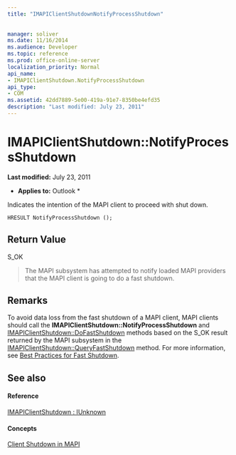 ```yaml
---
title: "IMAPIClientShutdownNotifyProcessShutdown"
 
 
manager: soliver
ms.date: 11/16/2014
ms.audience: Developer
ms.topic: reference
ms.prod: office-online-server
localization_priority: Normal
api_name:
- IMAPIClientShutdown.NotifyProcessShutdown
api_type:
- COM
ms.assetid: 42dd7889-5e00-419a-91e7-8350be4efd35
description: "Last modified: July 23, 2011"
---
```


# IMAPIClientShutdown::NotifyProcessShutdown

 **Last modified:** July 23, 2011 
  
 * **Applies to:** Outlook * 
  
Indicates the intention of the MAPI client to proceed with shut down.
  
```
HRESULT NotifyProcessShutdown ();
```

## Return Value

S_OK
  
> The MAPI subsystem has attempted to notify loaded MAPI providers that the MAPI client is going to do a fast shutdown.
    
## Remarks

To avoid data loss from the fast shutdown of a MAPI client, MAPI clients should call the **IMAPIClientShutdown::NotifyProcessShutdown** and [IMAPIClientShutdown::DoFastShutdown](imapiclientshutdown-dofastshutdown.md) methods based on the S_OK result returned by the MAPI subsystem in the [IMAPIClientShutdown::QueryFastShutdown](imapiclientshutdown-queryfastshutdown.md) method. For more information, see [Best Practices for Fast Shutdown](best-practices-for-fast-shutdown.md).
  
## See also

#### Reference

[IMAPIClientShutdown : IUnknown](imapiclientshutdowniunknown.md)
#### Concepts

[Client Shutdown in MAPI](client-shutdown-in-mapi.md)

